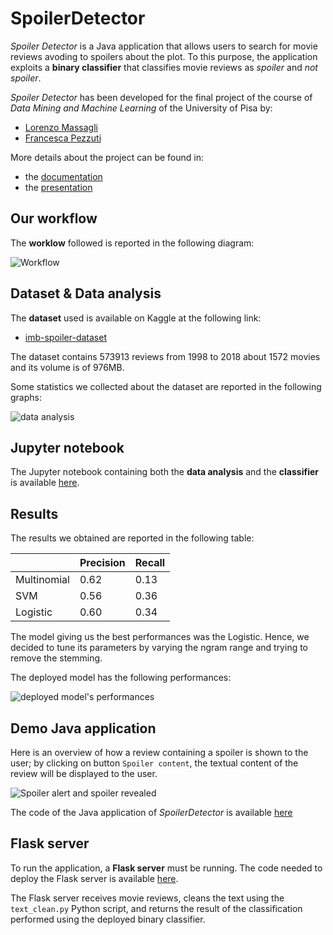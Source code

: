 # SpoilerDetector
_Spoiler Detector_ is a Java application that allows users to search for movie reviews avoding to spoilers about the plot. To this purpose, the application exploits a **binary classifier** that classifies movie reviews as *spoiler* and *not spoiler*.

_Spoiler Detector_ has been developed for the final project of the course of _Data Mining and Machine Learning_ of the University of Pisa by:
- [Lorenzo Massagli](https://github.com/ImBadnick/imbadnick.github.io)
- [Francesca Pezzuti](https://github.com/fpezzuti)

More details about the project can be found in:
- the [documentation](./SpoilerDetectorDocumentation.pdf)
- the [presentation](./SpoilerDetectorPresentation.pdf)


## Our workflow
The **worklow** followed is reported in the following diagram:

![Workflow](https://github.com/fpezzuti/SpoilerDetector/assets/75533556/f475a9bc-bac2-45b7-bacb-036210bf1f05)

## Dataset \& Data analysis
The **dataset** used is available on Kaggle at the following link:
- [imb-spoiler-dataset](https://www.kaggle.com/rmisra/imdb-spoiler-dataset)

The dataset contains 573913 reviews from 1998 to 2018 about 1572 movies and its volume is of 976MB.


Some statistics we collected about the dataset are reported in the following graphs:

![data analysis](https://github.com/fpezzuti/SpoilerDetector/assets/75533556/8583fe41-ca5e-4e5d-a7a9-e8536c08dcb3)


## Jupyter notebook
The Jupyter notebook containing both the **data analysis** and the **classifier** is available [here](./SpoilerDetector.ipynb).

## Results

The results we obtained are reported in the following table:

| | Precision | Recall |
| --- | --- | --- |
| Multinomial | 0.62 | 0.13 |
| SVM | 0.56 | 0.36 |
| Logistic | 0.60 | 0.34 |

The model giving us the best performances was the Logistic. Hence, we decided to tune its parameters by varying the ngram range and trying to remove the stemming.

The deployed model has the following performances:

![deployed model's performances](https://github.com/fpezzuti/SpoilerDetector/assets/75533556/599c5d4e-1009-4293-a45f-34b78ccdc2c6)


## Demo Java application

Here is an overview of how a review containing a spoiler is shown to the user; by clicking on button `Spoiler content`, the textual content of the review will be displayed to the user.

![Spoiler alert and spoiler revealed](https://github.com/fpezzuti/SpoilerDetector/assets/75533556/17e1438b-49bb-4d44-844c-0a6dbb226bbe)

The code of the Java application of _SpoilerDetector_ is available [here](./SpoilerDetectorApp)

## Flask server
To run the application, a **Flask server** must be running. The code needed to deploy the Flask server is available [here](./FlaskServer/).

The Flask server receives movie reviews, cleans the text using the `text_clean.py` Python script, and returns the result of the classification performed using the deployed binary classifier.  
